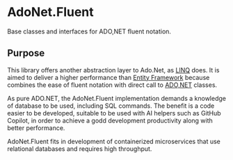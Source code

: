 # AdoNet.Fluent
Base classes and interfaces for ADO,NET fluent notation.

## Purpose
This library offers another abstraction layer to Ado.Net, as [LINQ](https://learn.microsoft.com/en-us/dotnet/standard/linq/) does. It is aimed to deliver a higher performance than [Entity Framework](https://learn.microsoft.com/en-us/ef/ef6/) because combines the ease of fluent notation with direct call to [ADO,NET](https://learn.microsoft.com/en-us/dotnet/framework/data/adonet/) classes.

As pure ADO.NET, the AdoNet.Fluent implementation demands a knowledge of database to be used, including SQL commands. The benefit is a code easier to be developed, suitable to be used with AI helpers such as GitHub Copilot, in order to achieve a godd development productivity along with better performance.

AdoNet.Fluent fits in development of containerized microservices that use relational databases and requires high throughput.
